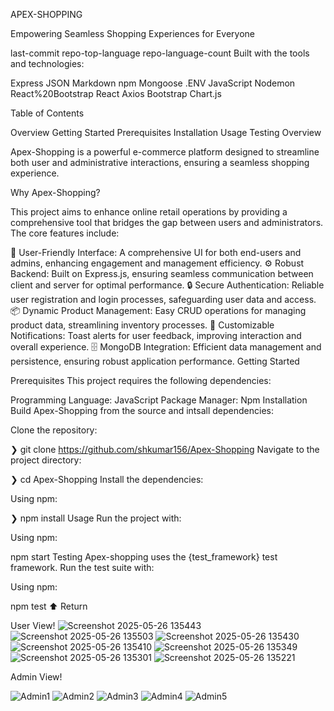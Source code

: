 APEX-SHOPPING

Empowering Seamless Shopping Experiences for Everyone

last-commit repo-top-language repo-language-count
Built with the tools and technologies:

Express JSON Markdown npm Mongoose .ENV JavaScript
Nodemon React%20Bootstrap React Axios Bootstrap Chart.js

Table of Contents

Overview
Getting Started
Prerequisites
Installation
Usage
Testing
Overview

Apex-Shopping is a powerful e-commerce platform designed to streamline both user and administrative interactions, ensuring a seamless shopping experience.

Why Apex-Shopping?

This project aims to enhance online retail operations by providing a comprehensive tool that bridges the gap between users and administrators. The core features include:

🛒 User-Friendly Interface: A comprehensive UI for both end-users and admins, enhancing engagement and management efficiency.
⚙️ Robust Backend: Built on Express.js, ensuring seamless communication between client and server for optimal performance.
🔒 Secure Authentication: Reliable user registration and login processes, safeguarding user data and access.
📦 Dynamic Product Management: Easy CRUD operations for managing product data, streamlining inventory processes.
📣 Customizable Notifications: Toast alerts for user feedback, improving interaction and overall experience.
🗄️ MongoDB Integration: Efficient data management and persistence, ensuring robust application performance.
Getting Started

Prerequisites
This project requires the following dependencies:

Programming Language: JavaScript
Package Manager: Npm
Installation
Build Apex-Shopping from the source and intsall dependencies:

Clone the repository:

❯ git clone https://github.com/shkumar156/Apex-Shopping
Navigate to the project directory:

❯ cd Apex-Shopping
Install the dependencies:

Using npm:

❯ npm install
Usage
Run the project with:

Using npm:

npm start
Testing
Apex-shopping uses the {test_framework} test framework. Run the test suite with:

Using npm:

npm test
⬆ Return












User View!
![Screenshot 2025-05-26 135443](https://github.com/user-attachments/assets/1f750cce-3654-45f3-81f1-545a0ea1f6fb)
![Screenshot 2025-05-26 135503](https://github.com/user-attachments/assets/b2124520-a97e-4961-9b47-494b67b7cafe)
![Screenshot 2025-05-26 135430](https://github.com/user-attachments/assets/8031409b-2268-4ba7-9a1a-49cbd97db270)
![Screenshot 2025-05-26 135410](https://github.com/user-attachments/assets/64554bc3-cc42-4e70-8aff-bf669c1d7504)
![Screenshot 2025-05-26 135349](https://github.com/user-attachments/assets/3263d14a-e57b-446e-be71-77fe067a3819)
![Screenshot 2025-05-26 135301](https://github.com/user-attachments/assets/77c214e4-91ed-422a-9b2e-dd0c556dc273)
![Screenshot 2025-05-26 135221](https://github.com/user-attachments/assets/c24918af-b684-4edc-8caf-148563a2b41f)

Admin View!

![Admin1](https://github.com/user-attachments/assets/c4194be3-9a58-42d4-9c25-a9390db4a981)
![Admin2](https://github.com/user-attachments/assets/e42a9642-f609-4200-9bfc-f0cc72f55d7e)
![Admin3](https://github.com/user-attachments/assets/ab46ebe2-6e75-4cc8-ac70-7f7dec5d0b1c)
![Admin4](https://github.com/user-attachments/assets/bcead02b-8ee7-4f1b-80d0-a2022bc81425)
![Admin5](https://github.com/user-attachments/assets/b774fbd6-37bc-418c-bc8a-7827ce9c926c)

